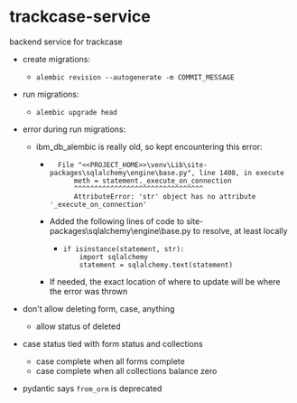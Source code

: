 # trackcase-service
backend service for trackcase

* create migrations:
  * `alembic revision --autogenerate -m COMMIT_MESSAGE`
* run migrations:
  * `alembic upgrade head`
* error during run migrations:
  * ibm_db_alembic is really old, so kept encountering this error:
    *       File "<<PROJECT_HOME>>\venv\Lib\site-packages\sqlalchemy\engine\base.py", line 1408, in execute
                meth = statement._execute_on_connection
                ^^^^^^^^^^^^^^^^^^^^^^^^^^^^^^^^
                AttributeError: 'str' object has no attribute '_execute_on_connection'
    * Added the following lines of code to site-packages\sqlalchemy\engine\base.py to resolve, at least locally 
      *     if isinstance(statement, str):
                import sqlalchemy
                statement = sqlalchemy.text(statement)
    * If needed, the exact location of where to update will be where the error was thrown


* don't allow deleting form, case, anything
  * allow status of deleted
* case status tied with form status and collections
  * case complete when all forms complete
  * case complete when all collections balance zero


* pydantic says `from_orm` is deprecated
